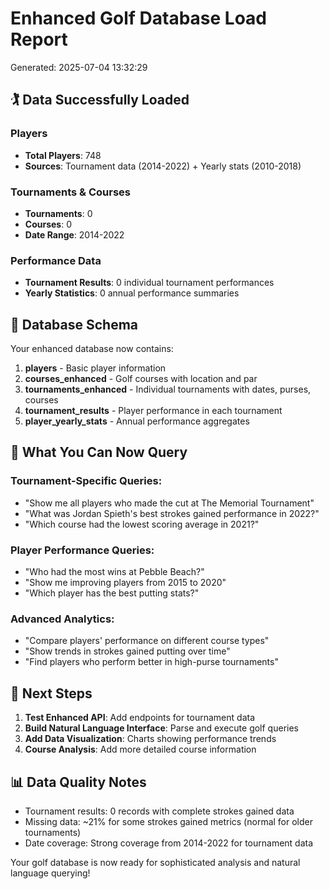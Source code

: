 
# Enhanced Golf Database Load Report
Generated: 2025-07-04 13:32:29

## 🏌️ Data Successfully Loaded

### Players
- **Total Players**: 748
- **Sources**: Tournament data (2014-2022) + Yearly stats (2010-2018)

### Tournaments & Courses
- **Tournaments**: 0
- **Courses**: 0
- **Date Range**: 2014-2022

### Performance Data
- **Tournament Results**: 0 individual tournament performances
- **Yearly Statistics**: 0 annual performance summaries

## 🎯 Database Schema

Your enhanced database now contains:

1. **players** - Basic player information
2. **courses_enhanced** - Golf courses with location and par
3. **tournaments_enhanced** - Individual tournaments with dates, purses, courses
4. **tournament_results** - Player performance in each tournament
5. **player_yearly_stats** - Annual performance aggregates

## 🚀 What You Can Now Query

### Tournament-Specific Queries:
- "Show me all players who made the cut at The Memorial Tournament"
- "What was Jordan Spieth's best strokes gained performance in 2022?"
- "Which course had the lowest scoring average in 2021?"

### Player Performance Queries:
- "Who had the most wins at Pebble Beach?"
- "Show me improving players from 2015 to 2020"
- "Which player has the best putting stats?"

### Advanced Analytics:
- "Compare players' performance on different course types"
- "Show trends in strokes gained putting over time"
- "Find players who perform better in high-purse tournaments"

## 🎯 Next Steps

1. **Test Enhanced API**: Add endpoints for tournament data
2. **Build Natural Language Interface**: Parse and execute golf queries
3. **Add Data Visualization**: Charts showing performance trends
4. **Course Analysis**: Add more detailed course information

## 📊 Data Quality Notes

- Tournament results: 0 records with complete strokes gained data
- Missing data: ~21% for some strokes gained metrics (normal for older tournaments)
- Date coverage: Strong coverage from 2014-2022 for tournament data

Your golf database is now ready for sophisticated analysis and natural language querying!
